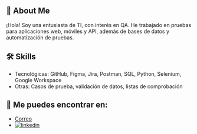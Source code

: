## 🚀 About Me

<!--
**LilaPerez04/LilaPerez04** is a ✨ _special_ ✨ repository because its `README.md` (this file) appears on your GitHub profile. -->

¡Hola! Soy una entusiasta de TI, con interés en QA. He trabajado en pruebas para aplicaciones web, móviles y API, además de bases de datos y automatización de pruebas.

## 🛠 Skills

- Tecnológicas: GitHub, Figma, Jira, Postman, SQL, Python, Selenium, Google Workspace
- Otras: Casos de prueba, validación de datos, listas de comprobación

## 🔗 Me puedes encontrar en:

- [Correo](liliana.perezh.05@gmail.com)
- [![linkedin](https://img.shields.io/badge/linkedin-0A66C2?style=for-the-badge&logo=linkedin&logoColor=white)](https://www.linkedin.com/in/LilianaPH)

